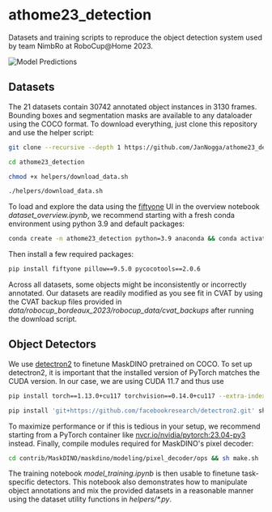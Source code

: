 # athome23_detection
Datasets and training scripts to reproduce the object detection system used by team NimbRo at RoboCup@Home 2023.

![Model Predictions](https://github.com/JanNogga/athome23_detection/assets/31764993/e2f3e9fc-e0d5-4b26-abaa-59a43e76d1cd)


## Datasets
The 21 datasets contain 30742 annotated object instances in 3130 frames. Bounding boxes and segmentation masks are available to any dataloader using the COCO format. To download everything, just clone this repository and use the helper script:

```bash
git clone --recursive --depth 1 https://github.com/JanNogga/athome23_detection.git
```

```bash
cd athome23_detection
```

```bash
chmod +x helpers/download_data.sh
```

```bash
./helpers/download_data.sh
```

To load and explore the data using the [fiftyone](https://docs.voxel51.com/) UI in the overview notebook *dataset_overview.ipynb*, we recommend starting with a fresh conda environment using python 3.9 and default packages:

```bash
conda create -n athome23_detection python=3.9 anaconda && conda activate athome23_detection
```

Then install a few required packages:

```bash
pip install fiftyone pillow==9.5.0 pycocotools==2.0.6
```

Across all datasets, some objects might be inconsistently or incorrectly annotated. Our datasets are readily modified as you see fit in CVAT by using the CVAT backup files provided in *data/robocup_bordeaux_2023/robocup_data/cvat_backups* after running the download script.

## Object Detectors

We use [detectron2](https://detectron2.readthedocs.io/en/latest/) to finetune MaskDINO pretrained on COCO. To set up detectron2, it is important that the installed version of PyTorch matches the CUDA version. In our case, we are using CUDA 11.7 and thus use

```bash
pip install torch==1.13.0+cu117 torchvision==0.14.0+cu117 --extra-index-url https://download.pytorch.org/whl/cu117
```

```bash
pip install 'git+https://github.com/facebookresearch/detectron2.git' shapely timm
```

To maximize performance or if this is tedious in your setup, we recommend starting from a PyTorch container like [nvcr.io/nvidia/pytorch:23.04-py3](https://docs.nvidia.com/deeplearning/frameworks/pytorch-release-notes/rel-23-04.html#rel-23-04) instead. Finally, compile modules required for MaskDINO's pixel decoder:

```bash
cd contrib/MaskDINO/maskdino/modeling/pixel_decoder/ops && sh make.sh
```

The training notebook *model_training.ipynb* is then usable to finetune task-specific detectors. This notebook also demonstrates how to manipulate object annotations and mix the provided datasets in a reasonable manner using the dataset utility functions in *helpers/\*.py*.
